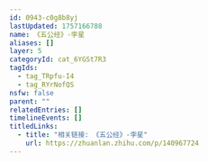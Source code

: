 ```yaml
---
id: 0943-c0g8b8yj
lastUpdated: 1757166788
name: 《五公经》-孛星
aliases: []
layer: 5
categoryId: cat_6YGSt7R3
tagIds:
  - tag_TRpfu-I4
  - tag_RYrNofQS
nsfw: false
parent: ""
relatedEntries: []
timelineEvents: []
titledLinks:
  - title: "相关链接: 《五公经》-孛星"
    url: https://zhuanlan.zhihu.com/p/140967724
---
```


